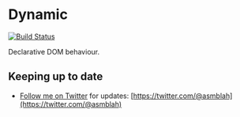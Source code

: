 Dynamic
=======

[![Build Status](https://secure.travis-ci.org/uniter/phptoast.png?branch=master)](http://travis-ci.org/asmblah/dynamic)

Declarative DOM behaviour.

Keeping up to date
------------------
- [Follow me on Twitter](https://twitter.com/@asmblah) for updates: [https://twitter.com/@asmblah](https://twitter.com/@asmblah)
